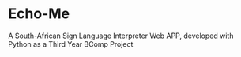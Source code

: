 # Echo-Me
A South-African Sign Language Interpreter Web APP, developed with Python as a Third Year BComp Project
